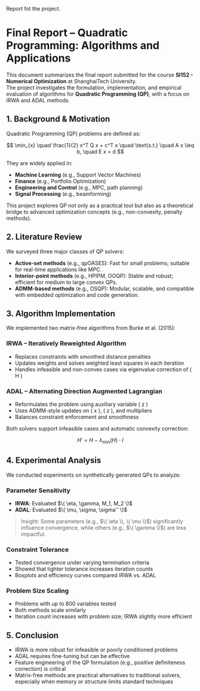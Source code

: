 Report fot the project.

# Final Report – Quadratic Programming: Algorithms and Applications

This document summarizes the final report submitted for the course **SI152 - Numerical Optimization** at ShanghaiTech University.  
The project investigates the formulation, implementation, and empirical evaluation of algorithms for **Quadratic Programming (QP)**, with a focus on IRWA and ADAL methods.


## 1. Background & Motivation

Quadratic Programming (QP) problems are defined as:

$$
\min_{x} \quad \frac{1}{2} x^T Q x + c^T x \quad \text{s.t.} \quad A x \leq b, \quad E x = d
$$

They are widely applied in:
- **Machine Learning** (e.g., Support Vector Machines)
- **Finance** (e.g., Portfolio Optimization)
- **Engineering and Control** (e.g., MPC, path planning)
- **Signal Processing** (e.g., beamforming)

This project explores QP not only as a practical tool but also as a theoretical bridge to advanced optimization concepts (e.g., non-convexity, penalty methods).

## 2. Literature Review

We surveyed three major classes of QP solvers:

- **Active-set methods** (e.g., qpOASES): Fast for small problems; suitable for real-time applications like MPC.
- **Interior-point methods** (e.g., HPIPM, OOQP): Stable and robust; efficient for medium to large convex QPs.
- **ADMM-based methods** (e.g., OSQP): Modular, scalable, and compatible with embedded optimization and code generation.

## 3. Algorithm Implementation

We implemented two matrix-free algorithms from Burke et al. (2015):

### IRWA – Iteratively Reweighted Algorithm

- Replaces constraints with smoothed distance penalties
- Updates weights and solves weighted least squares in each iteration
- Handles infeasible and non-convex cases via eigenvalue correction of \( H \)

### ADAL – Alternating Direction Augmented Lagrangian

- Reformulates the problem using auxiliary variable \( z \)
- Uses ADMM-style updates on \( x \), \( z \), and multipliers
- Balances constraint enforcement and smoothness

Both solvers support infeasible cases and automatic convexity correction:

$$
H' = H - \lambda_{\min}(H) \cdot I
$$

## 4. Experimental Analysis

We conducted experiments on synthetically generated QPs to analyze:

### Parameter Sensitivity
- **IRWA**: Evaluated $\( \eta, \gamma, M_1, M_2 \)$
- **ADAL**: Evaluated $\( \mu, \sigma, \sigma'' \)$

> Insight: Some parameters (e.g., $\( \eta \), \( \mu \)$) significantly influence convergence, while others (e.g., $\( \gamma \)$) are less impactful.

### Constraint Tolerance
- Tested convergence under varying termination criteria
- Showed that tighter tolerance increases iteration counts
- Boxplots and efficiency curves compared IRWA vs. ADAL

### Problem Size Scaling
- Problems with up to 800 variables tested
- Both methods scale similarly
- Iteration count increases with problem size; IRWA slightly more efficient

## 5. Conclusion

- IRWA is more robust for infeasible or poorly conditioned problems
- ADAL requires fine-tuning but can be effective
- Feature engineering of the QP formulation (e.g., positive definiteness correction) is critical
- Matrix-free methods are practical alternatives to traditional solvers, especially when memory or structure limits standard techniques

